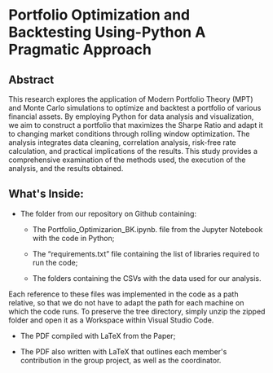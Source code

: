 # Portfolio Optimization and Backtesting Using-Python A Pragmatic Approach

## Abstract

This research explores the application of Modern Portfolio Theory (MPT) and
Monte Carlo simulations to optimize and backtest a portfolio of various financial
assets. By employing Python for data analysis and visualization, we aim to construct
a portfolio that maximizes the Sharpe Ratio and adapt it to changing market
conditions through rolling window optimization. The analysis integrates data cleaning,
correlation analysis, risk-free rate calculation, and practical implications of the
results. This study provides a comprehensive examination of the methods used, the
execution of the analysis, and the results obtained.

## What's Inside:


- The folder from our repository on Github containing:


  - The Portfolio_Optimizarion_BK.ipynb. file from the Jupyter Notebook with the code in Python;


  - The “requirements.txt” file containing the list of libraries required to run the code;


  - The folders containing the CSVs with the data used for our analysis.


Each reference to these files was implemented in the code as a path  relative, so that we do not have to adapt the path for each 
machine on which the code runs. To preserve the tree  directory, simply unzip the zipped folder and open it 
as a Workspace within Visual Studio Code.


- The PDF compiled with LaTeX from the Paper;


- The PDF also written with LaTeX that outlines each member's contribution in the group project, as well as the coordinator.
